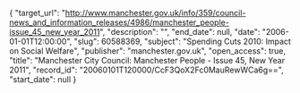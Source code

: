 {
  "target_url": "http://www.manchester.gov.uk/info/359/council-news_and_information_releases/4986/manchester_people-issue_45_new_year_2011", 
  "description": "", 
  "end_date": null, 
  "date": "2006-01-01T12:00:00", 
  "slug": 60588369, 
  "subject": "Spending Cuts 2010: Impact on Social Welfare", 
  "publisher": "manchester.gov.uk", 
  "open_access": true, 
  "title": "Manchester City Council: Manchester People - Issue 45, New Year 2011", 
  "record_id": "20060101T120000/CcF3QoX2Fc0MauRewWCa6g==", 
  "start_date": null
}

